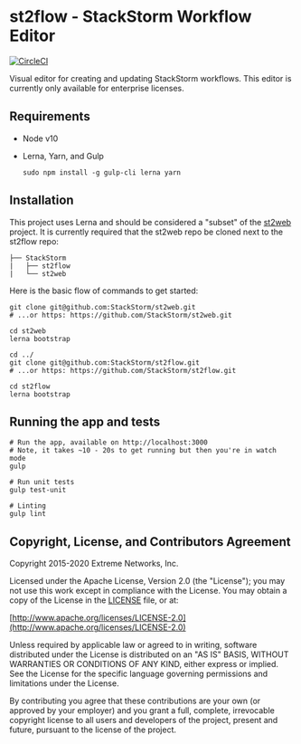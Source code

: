 # st2flow - StackStorm Workflow Editor

[![CircleCI](https://circleci.com/gh/extremenetworks/st2flow.svg?style=shield&circle-token=ab4b62655342fb8d0f1abbb7c5ec3e92425a71b8)](https://circleci.com/gh/extremenetworks/st2flow)

Visual editor for creating and updating StackStorm workflows. This editor is currently only available for enterprise licenses.

## Requirements

- Node v10
- Lerna, Yarn, and Gulp

    ```
    sudo npm install -g gulp-cli lerna yarn
    ```

## Installation

This project uses Lerna and should be considered a "subset" of the [st2web](https://github.com/StackStorm/st2web) project. It is currently required that the st2web repo be cloned next to the st2flow repo:

```
├── StackStorm
|   ├── st2flow
|   └── st2web
```

Here is the basic flow of commands to get started:

```
git clone git@github.com:StackStorm/st2web.git
# ...or https: https://github.com/StackStorm/st2web.git

cd st2web
lerna bootstrap

cd ../
git clone git@github.com:StackStorm/st2flow.git
# ...or https: https://github.com/StackStorm/st2flow.git

cd st2flow
lerna bootstrap
```

## Running the app and tests

```
# Run the app, available on http://localhost:3000
# Note, it takes ~10 - 20s to get running but then you're in watch mode
gulp

# Run unit tests
gulp test-unit

# Linting
gulp lint
```

## Copyright, License, and Contributors Agreement

Copyright 2015-2020 Extreme Networks, Inc.

Licensed under the Apache License, Version 2.0 (the "License"); you may not use this work except in compliance with the License. You may obtain a copy of the License in the [LICENSE](LICENSE) file, or at:

[http://www.apache.org/licenses/LICENSE-2.0](http://www.apache.org/licenses/LICENSE-2.0)

Unless required by applicable law or agreed to in writing, software distributed under the License is distributed on an "AS IS" BASIS, WITHOUT WARRANTIES OR CONDITIONS OF ANY KIND, either express or implied. See the License for the specific language governing permissions and limitations under the License.

By contributing you agree that these contributions are your own (or approved by your employer) and you grant a full, complete, irrevocable copyright license to all users and developers of the project, present and future, pursuant to the license of the project.
